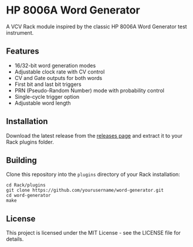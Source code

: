 # HP 8006A Word Generator

A VCV Rack module inspired by the classic HP 8006A Word Generator test instrument. 

## Features

- 16/32-bit word generation modes
- Adjustable clock rate with CV control
- CV and Gate outputs for both words
- First bit and last bit triggers
- PRN (Pseudo-Random Number) mode with probability control
- Single-cycle trigger option
- Adjustable word length

## Installation

Download the latest release from the [releases page](https://github.com/yourusername/word-generator/releases) and extract it to your Rack plugins folder.

## Building

Clone this repository into the `plugins` directory of your Rack installation:

```
cd Rack/plugins
git clone https://github.com/yourusername/word-generator.git
cd word-generator
make
```

## License

This project is licensed under the MIT License - see the LICENSE file for details. 